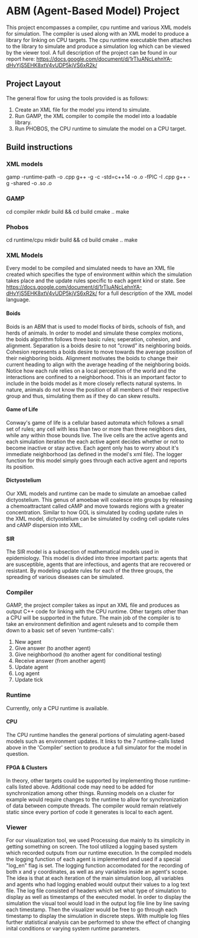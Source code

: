 # ABM (Agent-Based Model) Project
This project encompasses a compiler, cpu runtime and various XML models for simulation. The compiler is used along with an XML model to produce a library for linking on CPU targets. The cpu runtime executable then attaches to the library to simulate and produce a simulation log which can be viewed by the viewer tool.
A full description of the project can be found in our report here: https://docs.google.com/document/d/1rTIuANcLehnYA-dHvYjS5EHK8xtV4vUDP5kjVS6xR2k/
## Project Layout
The general flow for using the tools provided is as follows:
1. Create an XML file for the model you intend to simulate.
2. Run GAMP, the XML compiler to compile the model into a loadable library.
3. Run PHOBOS, the CPU runtime to simulate the model on a CPU target.
## Build instructions
### XML models
gamp -runtime-path <path-to-runtime-root> <xml-model> -o <output-name>.cpp
g++ -g -c -std=c++14 -o <output-name>.o -fPIC -I<runtime-include-path> <output-name>.cpp
g++ -g -shared -o <model-name>.so <output-name>.o
### GAMP
cd compiler
mkdir build && cd build
cmake ..
make
### Phobos
cd runtime/cpu
mkdir build && cd build
cmake ..
make
### XML Models
Every model to be compiled and simulated needs to have an XML file created which specifies the type of environment within which the simulation takes place and the update rules specific to each agent kind or state.
See https://docs.google.com/document/d/1rTIuANcLehnYA-dHvYjS5EHK8xtV4vUDP5kjVS6xR2k/ for a full description of the XML model language.
#### Boids
Boids is an ABM that is used to model flocks of birds, schools of fish, and herds of animals. In order to model and simulate these complex motions, the boids algorithm follows three basic rules; seperation, cohesion, and alignment. Separation is a boids desire to not “crowd” its neighboring boids. Cohesion represents a boids desire to move towards the average position of their neighboring boids. Alignment motivates the boids to change their current heading to align with the average heading of the neighboring boids. Notice how each rule relies on a local perception of the world and the interactions are confined to a neighborhood. This is an important factor to include in the boids model as it more closely reflects natural systems. In nature, animals do not know the position of all members of their respective group and thus, simulating them as if they do can skew results.
#### Game of Life
Conway's game of life is a cellular based automata which follows a small set of rules; any cell with less than two or more than three neighbors dies, while any within those bounds live. The live cells are the active agents and each simulation iteration the each active agent decides whether or not to become inactive or stay active. Each agent only has to worry about it's immediate neighborhood (as defined in the model's xml file). The logger function for this model simply goes through each active agent and reports its position.
#### Dictyostelium
Our XML models and runtime can be made to simulate an amoebae called dictyostelium. This genus of amoebae will coalesce into groups by releasing a chemoattractant called cAMP and move towards regions with a greater concentration. Similar to how GOL is simulated by coding update rules in the XML model, dictyostelium can be simulated by coding cell update rules and cAMP dispersion into XML.
#### SIR
The SIR model is a subsection of mathematical models used in epidemiology. This model is divided into three important parts: agents that are susceptible, agents that are infectious, and agents that are recovered or resistant. By modeling update rules for each of the three groups, the spreading of various diseases can be simulated.
### Compiler
GAMP, the project compiler takes as input an XML file and produces as output C++ code for linking with the CPU runtime. Other targets other than a CPU will be supported in the future. The main job of the compiler is to take an environment definition and agent rulesets and to compile them down to a basic set of seven 'runtime-calls':
1. New agent
2. Give answer (to another agent)
3. Give neighborhood (to another agent for conditional testing)
4. Receive answer (from another agent)
5. Update agent
6. Log agent
7. Update tick
### Runtime
Currently, only a CPU runtime is available.
#### CPU
The CPU runtime handles the general portions of simulating agent-based models such as environment updates. It links to the 7 runtime-calls listed above in the 'Compiler' section to produce a full simulator for the model in question.
#### FPGA & Clusters
In theory, other targets could be supported by implementing those runtime-calls listed above. Additional code may need to be added for synchronization among other things. Running models on a cluster for example would require changes to the runtime to allow for synchronization of data between compute threads. The compiler would remain relatively static since every portion of code it generates is local to each agent.
### Viewer
For our visualization tool, we used Processing due mainly to its simplicity in getting something on screen. The tool utilized a logging based system which recorded outputs from our runtime execution. In the compiled models the logging function of each agent is implemented and used if a special "log_en" flag is set. The logging function accomodated for the recording of both x and y coordinates, as well as any variables inside an agent's scope. The idea is that at each iteration of the main simulation loop, all variables and agents who had logging enabled would output their values to a log text file. The log file consisted of headers which set what type of simulation to display as well as timestamps of the executed model. In order to display the simulation the visual tool would load in the output log file line by line saving each timestamp. Then the visualizer would be free to go through each timestamp to display the simulation in discrete steps. With multiple log files further statistical analysis can be performed to show the effect of changing inital conditions or varying system runtime parameters.
